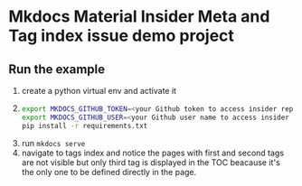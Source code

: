 # Mkdocs Material Insider Meta and Tag index issue demo project

## Run the example

1. create a python virtual env and activate it
2.
    ```bash
    export MKDOCS_GITHUB_TOKEN=<your Github token to access insider repos>
    export MKDOCS_GITHUB_USER=<your Github user name to access insider repos>
    pip install -r requirements.txt
    ```
3. run `mkdocs serve`
4. navigate to tags index and notice the pages with first and second tags are not visible but only
    third tag is displayed in the TOC beacause it's the only one to be defined directly in the page.
